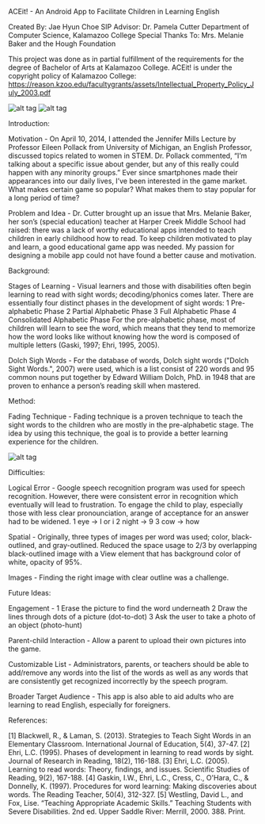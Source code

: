 ACEit! - An Android App to Facilitate Children in Learning English

Created By: Jae Hyun Choe
SIP Advisor: Dr. Pamela Cutter
Department of Computer Science, Kalamazoo College
Special Thanks To: Mrs. Melanie Baker and the Hough Foundation

This project was done as in partial fulfillment of the requirements for the degree of Bachelor of Arts at Kalamazoo College.
ACEit! is under the copyright policy of Kalamazoo College: https://reason.kzoo.edu/facultygrants/assets/Intellectual_Property_Policy_July_2003.pdf

![alt tag](https://cloud.githubusercontent.com/assets/8836645/7611428/83ca5926-f952-11e4-8041-67324c1cca05.png)
![alt tag](https://cloud.githubusercontent.com/assets/8836645/7611432/89f8d390-f952-11e4-9e6f-871fe4fb43b7.png)

Introduction:

  Motivation - On April 10, 2014, I attended the Jennifer Mills Lecture by 	Professor Eileen Pollack from University of Michigan,
  an English Professor, discussed topics related to women in STEM. Dr. Pollack commented, “I’m talking 	about a specific issue
  about gender, but any of this really could happen with any minority groups.”
  Ever since smartphones made their appearances into our 	daily lives, I’ve been interested in the game market. What makes certain
  game so popular? What makes them to stay popular for a long period of time?

  Problem and Idea - Dr. Cutter brought up an issue that Mrs. Melanie Baker, her son’s (special education) teacher at Harper Creek
  Middle School had raised: there was a lack of worthy educational apps intended to teach children in early childhood how to read.
  To keep children motivated to play and learn, a good educational game app was needed. My passion for designing a mobile app could
  not have found a better cause and motivation.

Background:

  Stages of Learning - Visual learners and those with disabilities often begin learning to read with sight words; decoding/phonics
  comes later. There are essentially four distinct phases in the development of sight words:
   1 Pre-alphabetic Phase
   2 Partial Alphabetic Phase
   3 Full Alphabetic Phase
   4 Consolidated Alphabetic Phase
  For the pre-alphabetic phase, most of children will learn to see the word, which means that they tend to memorize how the word looks
  like without knowing how the word is composed of multiple letters (Gaski, 1997; Ehri, 1995, 2005).

  Dolch Sigh Words - For the database of words, Dolch sight words ("Dolch Sight Words.", 2007) were used, which is a list consist of
  220 words and 95 common nouns put together by Edward William Dolch, PhD. in 1948 	that are proven to enhance a person’s reading skill
  when mastered.

Method:

  Fading Technique - Fading technique is a proven technique to teach the sight words to the children who are mostly in the pre-alphabetic
  stage. The 	idea by using this technique, the goal is to provide a better learning experience for the children.
  
![alt tag](https://cloud.githubusercontent.com/assets/8836645/7611416/785de4cc-f952-11e4-884c-ae9484b69058.png)

Difficulties:

  Logical Error - Google speech recognition program was used for speech recognition. However, there were consistent error in recognition
  which eventually will lead to frustration. To engage the child to play, especially those with less clear pronounciation, arange of
  acceptance for an answer had to be widened.
   1 eye -> I or i
   2 night -> 9
   3 cow -> how

  Spatial - Originally, three types of images per word was used; color, black-outlined, and gray-outlined. Reduced the space usage to 2/3
  by overlapping black-outlined image with a View element that has background color of white, opacity of 95%.

  Images - Finding the right image with clear outline was a challenge.

Future Ideas:

  Engagement -
   1 Erase the picture to find the word underneath
   2 Draw the lines through dots of a picture (dot-to-dot)
   3 Ask the user to take a photo of an object (photo-hunt)

  Parent-child Interaction - Allow a parent to upload their own pictures into the game.

  Customizable List - Administrators, parents, or teachers should be able to add/remove any words into the list of the words as well
  as any words that are consistently get recognized incorrectly by the speech program.

  Broader Target Audience - This app is also able to aid adults who are learning to read English, especially for foreigners.

References:

 [1] Blackwell, R., & Laman, S. (2013). Strategies to Teach Sight Words in an Elementary Classroom. International Journal of
 Education, 5(4), 37-47.
 [2] Ehri, L.C. (1995). Phases of development in learning to 	read words by sight. Journal of Research in Reading, 	18(2),
 116-188.
 [3] Ehri, L.C. (2005). Learning to read words: Theory, findings, and issues. Scientific Studies of Reading, 	9(2), 167-188.
 [4] Gaskin, I.W., Ehri, L.C., Cress, C., O'Hara, C., & Donnelly, K. (1997). Procedures for word learning: Making discoveries
 about words. The Reading 	Teacher, 50(4), 312-327.
 [5] Westling, David L., and Fox, Lise. “Teaching Appropriate Academic Skills.” Teaching Students with Severe Disabilities. 2nd
 ed. Upper Saddle River: Merrill, 2000. 388. Print.
